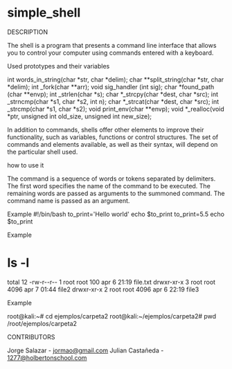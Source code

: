# simple_shell
DESCRIPTION

The shell is a program that presents a command line interface that allows you to control your computer using commands entered with a keyboard.

Used prototypes and their variables

int words_in_string(char *str, char *delim);
char **split_string(char *str, char *delim);
int _fork(char **arr);
void sig_handler (int sig);
char *found_path (char **envp);
int _strlen(char *s);
char *_strcpy(char *dest, char *src);
int _strncmp(char *s1, char *s2, int n);
char *_strcat(char *dest, char *src);
int _strcmp(char *s1, char *s2);
void print_env(char **envp);
void *_realloc(void *ptr, unsigned int old_size, unsigned int new_size);

In addition to commands, shells offer other elements to improve their functionality, such as variables, functions or control structures. The set of commands and elements available, as well as their syntax, will depend on the particular shell used.

how to use it

The command is a sequence of words or tokens separated by delimiters. The first word specifies the name 
of the command to be executed. The remaining words are passed as arguments to the summoned command.
The command name is passed as an argument.

Example
	#!/bin/bash
	to_print='Hello world'
	echo $to_print
	to_print=5.5
	echo $to_print

Example

# ls -l

total 12
-rw-r--r-- 1 root root  100 apr  6 21:19 file.txt
drwxr-xr-x 3 root root 4096 apr  7 01:44 file2
drwxr-xr-x 2 root root 4096 apr  6 22:19 file3

Example

root@kali:~# cd ejemplos/carpeta2
root@kali:~/ejemplos/carpeta2# pwd
/root/ejemplos/carpeta2


CONTRIBUTORS

Jorge Salazar - jormao@gmail.com
Julian Castañeda - 1277@holbertonschool.com
